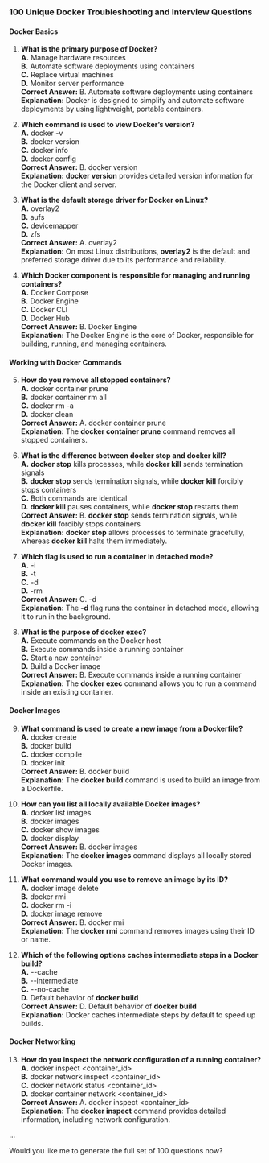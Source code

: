 ### 100 Unique Docker Troubleshooting and Interview Questions

#### Docker Basics

1. **What is the primary purpose of Docker?**  
   **A.** Manage hardware resources  
   **B.** Automate software deployments using containers  
   **C.** Replace virtual machines  
   **D.** Monitor server performance  
   **Correct Answer:** B. Automate software deployments using containers  
   **Explanation:** Docker is designed to simplify and automate software deployments by using lightweight, portable containers.

2. **Which command is used to view Docker’s version?**  
   **A.** docker -v  
   **B.** docker version  
   **C.** docker info  
   **D.** docker config  
   **Correct Answer:** B. docker version  
   **Explanation:** **docker version** provides detailed version information for the Docker client and server.

3. **What is the default storage driver for Docker on Linux?**  
   **A.** overlay2  
   **B.** aufs  
   **C.** devicemapper  
   **D.** zfs  
   **Correct Answer:** A. overlay2  
   **Explanation:** On most Linux distributions, **overlay2** is the default and preferred storage driver due to its performance and reliability.

4. **Which Docker component is responsible for managing and running containers?**  
   **A.** Docker Compose  
   **B.** Docker Engine  
   **C.** Docker CLI  
   **D.** Docker Hub  
   **Correct Answer:** B. Docker Engine  
   **Explanation:** The Docker Engine is the core of Docker, responsible for building, running, and managing containers.

#### Working with Docker Commands

5. **How do you remove all stopped containers?**  
   **A.** docker container prune  
   **B.** docker container rm all  
   **C.** docker rm -a  
   **D.** docker clean  
   **Correct Answer:** A. docker container prune  
   **Explanation:** The **docker container prune** command removes all stopped containers.

6. **What is the difference between **docker stop** and **docker kill**?**  
   **A.** **docker stop** kills processes, while **docker kill** sends termination signals  
   **B.** **docker stop** sends termination signals, while **docker kill** forcibly stops containers  
   **C.** Both commands are identical  
   **D.** **docker kill** pauses containers, while **docker stop** restarts them  
   **Correct Answer:** B. **docker stop** sends termination signals, while **docker kill** forcibly stops containers  
   **Explanation:** **docker stop** allows processes to terminate gracefully, whereas **docker kill** halts them immediately.

7. **Which flag is used to run a container in detached mode?**  
   **A.** -i  
   **B.** -t  
   **C.** -d  
   **D.** -rm  
   **Correct Answer:** C. -d  
   **Explanation:** The **-d** flag runs the container in detached mode, allowing it to run in the background.

8. **What is the purpose of **docker exec**?**  
   **A.** Execute commands on the Docker host  
   **B.** Execute commands inside a running container  
   **C.** Start a new container  
   **D.** Build a Docker image  
   **Correct Answer:** B. Execute commands inside a running container  
   **Explanation:** The **docker exec** command allows you to run a command inside an existing container.

#### Docker Images

9. **What command is used to create a new image from a Dockerfile?**  
   **A.** docker create  
   **B.** docker build  
   **C.** docker compile  
   **D.** docker init  
   **Correct Answer:** B. docker build  
   **Explanation:** The **docker build** command is used to build an image from a Dockerfile.

10. **How can you list all locally available Docker images?**  
    **A.** docker list images  
    **B.** docker images  
    **C.** docker show images  
    **D.** docker display  
    **Correct Answer:** B. docker images  
    **Explanation:** The **docker images** command displays all locally stored Docker images.

11. **What command would you use to remove an image by its ID?**  
    **A.** docker image delete  
    **B.** docker rmi  
    **C.** docker rm -i  
    **D.** docker image remove  
    **Correct Answer:** B. docker rmi  
    **Explanation:** The **docker rmi** command removes images using their ID or name.

12. **Which of the following options caches intermediate steps in a Docker build?**  
    **A.** --cache  
    **B.** --intermediate  
    **C.** --no-cache  
    **D.** Default behavior of **docker build**  
    **Correct Answer:** D. Default behavior of **docker build**  
    **Explanation:** Docker caches intermediate steps by default to speed up builds.

#### Docker Networking

13. **How do you inspect the network configuration of a running container?**  
    **A.** docker inspect <container_id>  
    **B.** docker network inspect <container_id>  
    **C.** docker network status <container_id>  
    **D.** docker container network <container_id>  
    **Correct Answer:** A. docker inspect <container_id>  
    **Explanation:** The **docker inspect** command provides detailed information, including network configuration.

...

Would you like me to generate the full set of 100 questions now?
